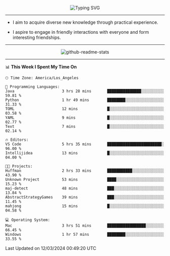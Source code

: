 <p align="center">
  <img src="https://readme-typing-svg.demolab.com?font=Fira+Code&weight=500&size=32&duration=2500&pause=1600&center=true&vCenter=true&random=false&width=1024&height=64&lines=Hi+there+%F0%9F%91%8B;I'm+delighted+you+could+make+it+here+%F0%9F%8E%89;I'm+Harry%2C+a+college+student+still+finding+my+way" alt="Typing SVG" />
</p>


---


- I aim to acquire diverse new knowledge through practical experience.

- I aspire to engage in friendly interactions with everyone and form interesting friendships.


---


<p align="center">
  <img src="https://github-readme-stats.vercel.app/api?username=Harry-Jing&show_icons=true" alt="github-readme-stats"/>
</p>


---

<!--START_SECTION:waka-->
📊 **This Week I Spent My Time On** 

```text
🕑︎ Time Zone: America/Los_Angeles

💬 Programming Languages: 
Java                     3 hrs 28 mins       ███████████████░░░░░░░░░░   59.81 % 
Python                   1 hr 49 mins        ████████░░░░░░░░░░░░░░░░░   31.33 % 
TOML                     12 mins             █░░░░░░░░░░░░░░░░░░░░░░░░   03.58 % 
YAML                     9 mins              █░░░░░░░░░░░░░░░░░░░░░░░░   02.77 % 
Text                     7 mins              █░░░░░░░░░░░░░░░░░░░░░░░░   02.14 % 

🔥 Editors: 
VS Code                  5 hrs 35 mins       ████████████████████████░   96.00 % 
Intellijidea             13 mins             █░░░░░░░░░░░░░░░░░░░░░░░░   04.00 % 

🐱‍💻 Projects: 
Huffman                  2 hrs 33 mins       ███████████░░░░░░░░░░░░░░   43.90 % 
Unknown Project          53 mins             ████░░░░░░░░░░░░░░░░░░░░░   15.23 % 
maj-detect               48 mins             ███░░░░░░░░░░░░░░░░░░░░░░   13.84 % 
AbstractStrategyGames    39 mins             ███░░░░░░░░░░░░░░░░░░░░░░   11.45 % 
mahjong                  15 mins             █░░░░░░░░░░░░░░░░░░░░░░░░   04.58 % 

💻 Operating System: 
Mac                      3 hrs 51 mins       █████████████████░░░░░░░░   66.45 % 
Windows                  1 hr 57 mins        ████████░░░░░░░░░░░░░░░░░   33.55 % 
```


 Last Updated on 12/03/2024 00:49:20 UTC
<!--END_SECTION:waka-->
